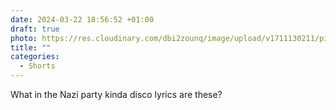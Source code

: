 ```yaml
---
date: 2024-03-22 18:56:52 +01:00
draft: true
photo: https://res.cloudinary.com/dbi2zounq/image/upload/v1711130211/pitk1g9wkgeg4ehasbmt.jpg
title: ""
categories:
  - Shorts
---
```


What in the Nazi party kinda disco lyrics are these?
